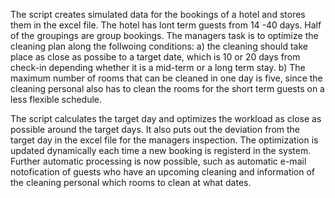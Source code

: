 The script creates simulated data for the bookings of a hotel and stores them in the excel file. The hotel has lont term guests from 14 -40 days. Half of the groupings are group bookings.
The managers task is to optimize the cleaning plan along the follwoing conditions: 
a) the cleaning should take place as close as possibe to a target date, which is 10 or 20 days from check-in depending whether it is a mid-term or a long term stay. 
b) The maximum number of rooms that can be cleaned in one day is five, since the cleaning personal also has to clean the rooms for the short term guests on a less flexible schedule. 

The script calculates the target day and optimizes the workload as close as possible around the target days. It also puts out the deviation from the target day in the excel file for the managers inspection. 
The optimization is updated dynamically each time a new booking is registerd in the system.  Further automatic processing is now possible, such as automatic e-mail notofication of guests who have an upcoming 
cleaning and information of the cleaning personal which rooms to clean at what dates.
